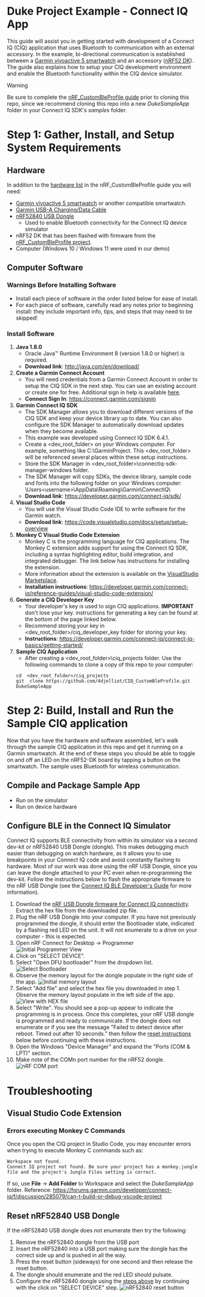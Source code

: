 # Duke Project Example - Connect IQ App
This guide will assist you in getting started with development of a Connect IQ (CIQ) application that uses Bluetooth to 
communication with an external accessory. In the example, bi-directional communication is established between 
a [Garmin vívoactive 5 smartwatch](https://www.garmin.com/en-US/p/1057989/pn/010-02862-10) and an accessory 
([nRF52 DK](https://www.nordicsemi.com/Products/Development-hardware/nRF52-DK)). The guide also explains how to setup 
your CIQ development environment and enable the Bluetooth functionality within the CIQ device simulator.

> [!WARNING]
> Be sure to complete the [nRF_CustomBleProfile guide](https://github.com/4djelliot/nRF_CustomBleProfile) prior to cloning
this repo, since we recommend cloning this repo into a new _DukeSampleApp_ folder in your Connect IQ SDK's _samples_ folder.

# Step 1: Gather, Install, and Setup System Requirements
## Hardware
In addition to the [hardware list](https://github.com/4djelliot/nRF_CustomBleProfile?tab=readme-ov-file#hardware) in the 
nRF_CustomBleProfile guide you will need: 
* [Garmin vívoactive 5 smartwatch](https://www.garmin.com/en-US/p/1057989/pn/010-02862-10) or another compatible smartwatch.
* [Garmin USB-A Charging/Data Cable](https://www.garmin.com/en-US/p/696132/pn/010-12983-00)
* [nRF52840 USB Dongle](https://www.nordicsemi.com/Products/Development-hardware/nRF52840-Dongle)
    * Used to enable Bluetooth connectivity for the Connect IQ device simulator
* nRF52 DK that has been flashed with firmware from the [nRF_CustomBleProfile project](https://github.com/4djelliot/nRF_CustomBleProfile).
* Computer (Windows 10 / Windows 11 were used in our demo)

## Computer Software
### Warnings Before Installing Software
* Install each piece of software in the order listed below for ease of install. 
* For each piece of software, carefully read any notes prior to beginning install: they include 
important info, tips, and steps that may need to be skipped!
### Install Software


1. **Java 1.8.0**
    * Oracle Java&trade; Runtime Environment 8 (version 1.8.0 or higher) is required.
    * **Download link**: http://java.com/en/download/
1. **Create a Garmin Connect Account**
    * You will need credentials from a Garmin Connect Account in order to setup the CIQ SDK in the next step. 
	You can use an existing account or create one for free. Additional sign in help is 
	available [here](https://support.garmin.com/en-US/?faq=v2sFtNt5j9AcJJy3Cvpon6).
    * **Connect Sign In**: https://connect.garmin.com/signin
1. **Garmin Connect IQ SDK**
    * The SDK Manager allows you to download different versions of the CIQ SDK and keep your device library up to date. 
	You can also configure the SDK Manager to automatically download updates when they become available.
	* This example was developed using Connect IQ SDK 6.4.1.
	* Create a <dev_root_folder> on your Windows computer. For example, something like C:\GarminProject\. 
	This <dev_root_folder> will be referenced several places within these setup instructions.
	* Store the SDK Manager in <dev_root_folder>\connectiq-sdk-manager-windows folder.
	* The SDK Manager will copy SDKs, the device library, sample code and fonts into the following folder on your Windows computer:
    \Users\<username>\AppData\Roaming\Garmin\ConnectIQ\
    * **Download link**: https://developer.garmin.com/connect-iq/sdk/
1. **Visual Studio Code**
    * You will use the Visual Studio Code IDE to write software for the Garmin watch.
    * **Download link**: https://code.visualstudio.com/docs/setup/setup-overview
1. **Monkey C Visual Studio Code Extension**
    * Monkey C is the programming language for CIQ applications. The Monkey C extension adds support for using the Connect IQ SDK, including a syntax highlighting editor, build 
	integration, and integrated debugger. The link below has instructions for installing the extension.
	* More information about the extension is available on the 
	[VisualStudio Marketplace](https://marketplace.visualstudio.com/items?itemName=garmin.monkey-c).
    * **Installation instructions**: https://developer.garmin.com/connect-iq/reference-guides/visual-studio-code-extension/
1. **Generate a CIQ Developer Key**
    * Your developer's key is used to sign CIQ applications. **IMPORTANT** don't lose your key. instructions
	for generating a key can be found at the bottom of the page linked below.
	* Recommend storing your key in <dev_root_folder>/ciq_developer_key folder for storing your key.
    * **Instructions**: https://developer.garmin.com/connect-iq/connect-iq-basics/getting-started/	
1. **Sample CIQ Application**
    * After creating a <dev_root_folder>\ciq_projects folder. Use the following commands to clone a copy of this repo
	to your computer:
	```
	cd  <dev_root_folder>/ciq_projects 
	git  clone https://github.com/4djelliot/CIQ_CustomBleProfile.git DukeSampleApp
	```	

# Step 2: Build, Install and Run the Sample CIQ application
Now that you have the hardware and software assembled, let's walk through the sample CIQ application
in this repo and get it running on a Garmin smartwatch. At the end of these steps you should be able to
toggle on and off an LED on the nRF52-DK board by tapping a button on the smartwatch. The sample uses
Bluetooth for wireless communication.

## Compile and Package Sample App
  - Run on the simulator
  - Run on device hardware

## Configure BLE in the Connect IQ Simulator
Connect IQ supports BLE connectivity from within its simulator via a second dev-kit or nRF52840 USB Dongle (dongle). This makes debugging much easier than debugging on watch hardware, as it allows you to use breakpoints in your Connect IQ code and avoid constantly flashing to hardware. Most of our work was done using the nRF USB Dongle, since you can leave the dongle attached to your PC even when re-programming the dev-kit. Follow the instructions below to flash the appropriate firmware to the nRF USB Dongle (see the [Connect IQ BLE Developer's Guide](https://developer.garmin.com/connect-iq/core-topics/bluetooth-low-energy/) for more information).

1. Download the [nRF USB Dongle firmware for Connect IQ connectivity](https://developer.garmin.com/downloads/connect-iq/connectivity_1.0.0_usb_with_s132_5.1.0.zip). Extract the hex file from the downloaded zip file.
2. Plug the nRF USB Dongle into your computer. If you have not previously programmed the dongle, it should enter the Bootloader state, indicated by a flashing red LED on the unit. It will not enumerate to a drive on your computer - this is expected.
3. Open nRF Connect for Desktop -> Programmer
![Initial Programmer View](readme_images/programmer_initial_view.png)
4. Click on "SELECT DEVICE".
5. Select "Open DFU bootloader" from the dropdown list.
![Select Bootloader](readme_images/nRF_Connect_Programmer_Bootloader.png)
6. Observe the memory layout for the dongle populate in the right side of the app.
![Initial memory layout](readme_images/programmer_initial_memory_layout.png)
7. Select "Add file" and select the hex file you downloaded in step 1. Observe the memory layout populate in the left side of the app.
![View with HEX file](readme_images/programmer_view_with_ciq_hex.png)
8. Select "Write". You should see a pop-up appear to indicate the programming is in process. Once this completes, 
your nRF USB dongle is programmed and ready to communicate. If the dongle does not enumerate or if you see
the message "Failed to detect device after reboot. Timed out after 10 seconds." then follow the [reset instructions](#reset-nrf52840-usb-dongle) 
below before continuing with these instructions.
9. Open the Windows "Device Manager" and expand the "Ports (COM & LPT)" section.
10. Make note of the COMn port number for the nRF52 dongle.
![nRF COM port](readme_images/nRF_COM_port_device_manager.png)



# Troubleshooting
## Visual Studio Code Extension
### Errors executing Monkey C Commands
Once you open the CIQ project in Studio Code, you may encounter errors when trying to execute Monkey C commands such as:
```
Workspace not found.
Connect IQ project not found. Be sure your project has a monkey.jungle file and the project's Jungle Files setting is correct.
```

If so, use **File** -> **Add Folder** to Workspace and select the _DukeSampleApp_ folder.
Reference: https://forums.garmin.com/developer/connect-iq/f/discussion/285079/can-t-build-or-debug-vscode-project

## Reset nRF52840 USB Dongle
If the nRF52840 USB dongle does not enumerate then try the following:
1. Remove the nRF52840 dongle from the USB port
2. Insert the nRF52840 into a USB port making sure the dongle has the correct side up and is pushed in all the way.
3. Press the reset button (sideways) for one second and then release the reset button.
4. The dongle should enumerate and the red LED should pulsate.
5. Configure the nRF52840 dongle using the [steps above](#configure-ble-in-the-connect-iq-simulator) by continuing with the click on "SELECT DEVICE" step.
![nRF52840 reset button](readme_images/nRF52840_reset_dongle.png)

